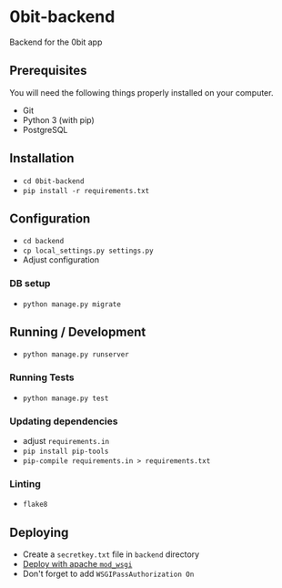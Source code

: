 # 0bit-backend

Backend for the 0bit app

## Prerequisites

You will need the following things properly installed on your computer.

* Git
* Python 3 (with pip)
* PostgreSQL

## Installation

* `cd 0bit-backend`
* `pip install -r requirements.txt`

## Configuration
* `cd backend`
* `cp local_settings.py settings.py`
* Adjust configuration

### DB setup
* `python manage.py migrate`

## Running / Development

* `python manage.py runserver`

### Running Tests

* `python manage.py test`

### Updating dependencies
* adjust `requirements.in`
* `pip install pip-tools`
* `pip-compile requirements.in > requirements.txt`

### Linting
* `flake8`

## Deploying

* Create a `secretkey.txt` file in `backend` directory
* [Deploy with apache `mod_wsgi`](https://docs.djangoproject.com/en/1.10/howto/deployment/wsgi/
)
* Don't forget to add `WSGIPassAuthorization On`

